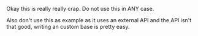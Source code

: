 Okay this is really really crap.
Do not use this in ANY case.

Also don't use this as example as it uses
an external API and the API isn't
that good, writing an custom base is pretty easy.
